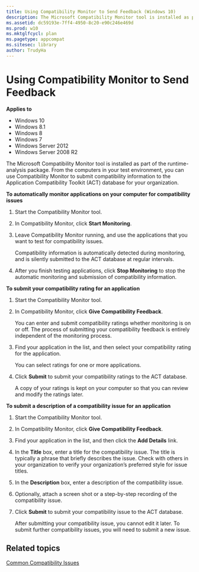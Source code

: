 ```yaml
---
title: Using Compatibility Monitor to Send Feedback (Windows 10)
description: The Microsoft Compatibility Monitor tool is installed as part of the runtime-analysis package.
ms.assetid: dc59193e-7ff4-4950-8c20-e90c246e469d
ms.prod: w10
ms.mktglfcycl: plan
ms.pagetype: appcompat
ms.sitesec: library
author: TrudyHa
---
```


# Using Compatibility Monitor to Send Feedback


**Applies to**

-   Windows 10
-   Windows 8.1
-   Windows 8
-   Windows 7
-   Windows Server 2012
-   Windows Server 2008 R2

The Microsoft Compatibility Monitor tool is installed as part of the runtime-analysis package. From the computers in your test environment, you can use Compatibility Monitor to submit compatibility information to the Application Compatibility Toolkit (ACT) database for your organization.

**To automatically monitor applications on your computer for compatibility issues**

1.  Start the Compatibility Monitor tool.

2.  In Compatibility Monitor, click **Start Monitoring**.

3.  Leave Compatibility Monitor running, and use the applications that you want to test for compatibility issues.

    Compatibility information is automatically detected during monitoring, and is silently submitted to the ACT database at regular intervals.

4.  After you finish testing applications, click **Stop Monitoring** to stop the automatic monitoring and submission of compatibility information.

**To submit your compatibility rating for an application**

1.  Start the Compatibility Monitor tool.

2.  In Compatibility Monitor, click **Give Compatibility Feedback**.

    You can enter and submit compatibility ratings whether monitoring is on or off. The process of submitting your compatibility feedback is entirely independent of the monitoring process.

3.  Find your application in the list, and then select your compatibility rating for the application.

    You can select ratings for one or more applications.

4.  Click **Submit** to submit your compatibility ratings to the ACT database.

    A copy of your ratings is kept on your computer so that you can review and modify the ratings later.

**To submit a description of a compatibility issue for an application**

1.  Start the Compatibility Monitor tool.

2.  In Compatibility Monitor, click **Give Compatibility Feedback**.

3.  Find your application in the list, and then click the **Add Details** link.

4.  In the **Title** box, enter a title for the compatibility issue. The title is typically a phrase that briefly describes the issue. Check with others in your organization to verify your organization’s preferred style for issue titles.

5.  In the **Description** box, enter a description of the compatibility issue.

6.  Optionally, attach a screen shot or a step-by-step recording of the compatibility issue.

7.  Click **Submit** to submit your compatibility issue to the ACT database.

    After submitting your compatibility issue, you cannot edit it later. To submit further compatibility issues, you will need to submit a new issue.

## Related topics


[Common Compatibility Issues](common-compatibility-issues.md)

 

 





